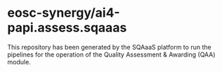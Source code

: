 <!--
SPDX-FileCopyrightText: Copyright contributors to the Software Quality Assurance as a Service (SQAaaS) project <sqaaas@ibergrid.eu>

SPDX-License-Identifier: GPL-3.0-only
-->

# eosc-synergy/ai4-papi.assess.sqaaas
This repository has been generated by the SQAaaS platform to run the pipelines
for the operation of the
Quality Assessment & Awarding (QAA)
module.